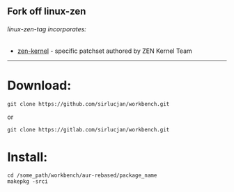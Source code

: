## Fork off linux-zen

###### linux-zen-tag incorporates:

* [zen-kernel](https://github.com/zen-kernel/zen-kernel/tree/5.16/master) - specific patchset authored by ZEN Kernel Team

***
# Download:

```
git clone https://github.com/sirlucjan/workbench.git

```

or

```
git clone https://gitlab.com/sirlucjan/workbench.git

```
# Install:


```
cd /some_path/workbench/aur-rebased/package_name
makepkg -srci

```

